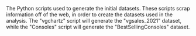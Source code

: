 The Python scripts used to generate the initial datasets.  These scripts scrap information off of the web, in order to create the datasets used in the analysis.  The "vgchartz" script will generate the "vgsales_2021" dataset, while the "Consoles" script will generate the "BestSellingConsoles" dataset. 
